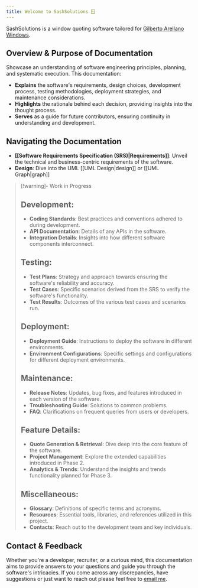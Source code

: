 ```yaml
---
title: Welcome to SashSolutions 🪟
---
```

SashSolutions is a window quoting software tailored for [Gilberto Arellano Windows](http://www.gilbertowindows.com).
## Overview & Purpose of Documentation

Showcase an understanding of software engineering principles, planning, and systematic execution. This documentation:

- **Explains** the software's requirements, design choices, development process, testing methodologies, deployment strategies, and maintenance considerations.
- **Highlights** the rationale behind each decision, providing insights into the thought process.
- **Serves** as a guide for future contributors, ensuring continuity in understanding and development.

## Navigating the Documentation

- **[[Software Requirements Specification (SRS)|Requirements]]**: Unveil the technical and business-centric requirements of the software.
- **Design**: Dive into the UML [[UML Design|design]] or [[UML Graph|graph]]

>[!warning]- Work in Progress
>## Development:
>
> - **Coding Standards**: Best practices and conventions adhered to during development.
> - **API Documentation**: Details of any APIs in the software.
> - **Integration Details**: Insights into how different software components interconnect.
> 
> ## Testing:
> 
> - **Test Plans**: Strategy and approach towards ensuring the software's reliability and accuracy.
> - **Test Cases**: Specific scenarios derived from the SRS to verify the software's functionality.
> - **Test Results**: Outcomes of the various test cases and scenarios run.
> 
> ## Deployment:
> 
> - **Deployment Guide**: Instructions to deploy the software in different environments.
> - **Environment Configurations**: Specific settings and configurations for different deployment environments.
> 
> ## Maintenance:
> 
> - **Release Notes**: Updates, bug fixes, and features introduced in each version of the software.
> - **Troubleshooting Guide**: Solutions to common problems.
> - **FAQ**: Clarifications on frequent queries from users or developers.
> 
> ## Feature Details:
> 
> - **Quote Generation & Retrieval**: Dive deep into the core feature of the software.
> - **Project Management**: Explore the extended capabilities introduced in Phase 2.
> - **Analytics & Trends**: Understand the insights and trends functionality planned for Phase 3.
> 
> ## Miscellaneous:
> 
> - **Glossary**: Definitions of specific terms and acronyms.
> - **Resources**: Essential tools, libraries, and references utilized in this project.
> - **Contacts**: Reach out to the development team and key individuals.

## Contact & Feedback

Whether you're a developer, recruiter, or a curious mind, this documentation aims to provide answers to your questions and guide you through the software's intricacies. If you come across any discrepancies, have suggestions or just want to reach out please feel free to 
[email me](mailto:gilarellano1996@gmail.com). 
